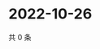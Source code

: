 # 2022-10-26

共 0 条

<!-- BEGIN WEIBO -->
<!-- 最后更新时间 Wed Oct 26 2022 17:17:07 GMT+0800 (China Standard Time) -->

<!-- END WEIBO -->
